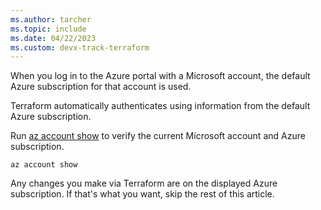 ```yaml
---
ms.author: tarcher
ms.topic: include
ms.date: 04/22/2023
ms.custom: devx-track-terraform
---
```


When you log in to the Azure portal with a Microsoft account, the default Azure subscription for that account is used.

Terraform automatically authenticates using information from the default Azure subscription.

Run [az account show](/cli/azure/account?#az-account-show) to verify the current Microsoft account and Azure subscription.

```azurecli
az account show
```

Any changes you make via Terraform are on the displayed Azure subscription. If that's what you want, skip the rest of this article.
